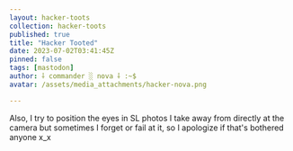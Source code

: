 ```yaml
---
layout: hacker-toots
collection: hacker-toots
published: true
title: "Hacker Tooted"
date: 2023-07-02T03:41:45Z
pinned: false
tags: [mastodon]
author: ⸸ commander ░ nova ⸸ :~$
avatar: /assets/media_attachments/hacker-nova.png

---
```


<p>Also, I try to position the eyes in SL photos I take away from directly at the camera but sometimes I forget or fail at it, so I apologize if that&#39;s bothered anyone x_x</p>


